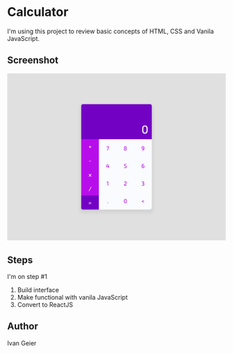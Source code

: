 # Calculator

I'm using this project to review basic concepts of HTML, CSS and Vanila JavaScript.

## Screenshot

![](./screenshot.png)

## Steps

I'm on step #1

1. Build interface
2. Make functional with vanila JavaScript
3. Convert to ReactJS

## Author

Ivan Geier
